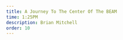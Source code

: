 ```yaml
---
title: A Journey To The Center Of The BEAM
time: 1:25PM
description: Brian Mitchell
order: 10
---
```

